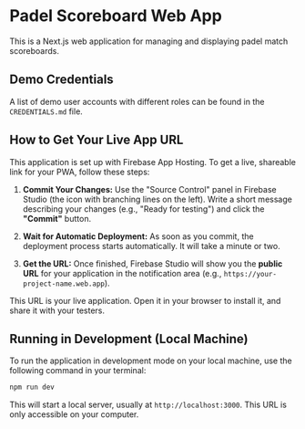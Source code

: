 # Padel Scoreboard Web App

This is a Next.js web application for managing and displaying padel match scoreboards.

## Demo Credentials

A list of demo user accounts with different roles can be found in the `CREDENTIALS.md` file.

## How to Get Your Live App URL

This application is set up with Firebase App Hosting. To get a live, shareable link for your PWA, follow these steps:

1.  **Commit Your Changes:** Use the "Source Control" panel in Firebase Studio (the icon with branching lines on the left). Write a short message describing your changes (e.g., "Ready for testing") and click the **"Commit"** button.

2.  **Wait for Automatic Deployment:** As soon as you commit, the deployment process starts automatically. It will take a minute or two.

3.  **Get the URL:** Once finished, Firebase Studio will show you the **public URL** for your application in the notification area (e.g., `https://your-project-name.web.app`).

This URL is your live application. Open it in your browser to install it, and share it with your testers.

## Running in Development (Local Machine)

To run the application in development mode on your local machine, use the following command in your terminal:

```bash
npm run dev
```

This will start a local server, usually at `http://localhost:3000`. This URL is only accessible on your computer.
